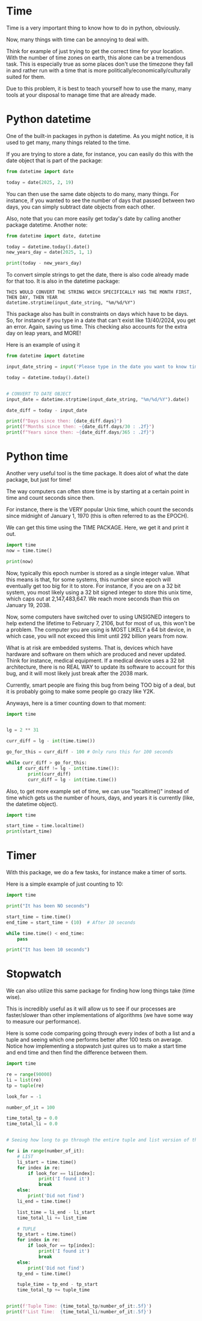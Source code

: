 # Time

Time is a very important thing to know how to do in python, obviously.

Now, many things with time can be annoying to deal with.

Think for example of just trying to get the correct time for your location.
With the number of time zones on earth, this alone can be a tremendous task.
This is especially true as some places don't use the timezone they fall in and 
rather run with a time that is more politically/economically/culturally suited 
for them.

Due to this problem, it is best to teach yourself how 
to use the many, many tools at your disposal to manage time that are already made.

# Python datetime

One of the built-in packages in python is datetime.
As you might notice, it is used to get many, many things related to the time.

If you are trying to store a date, for instance, you can easily do this with the date object
that is part of the package:

```python
from datetime import date

today = date(2025, 2, 19)
```

You can then use the same date objects to do many, many things. For
instance, if you wanted to see the number of days that passed between two days, you
can simply subtract date objects from each other.

Also, note that you can more easily get today's date by calling another package datetime.
Another note: 

```python
from datetime import date, datetime

today = datetime.today().date()
new_years_day = date(2025, 1, 1)

print(today - new_years_day)
```

To convert simple strings to get the date, there is also code already made for
that too. It is also in the datetime package:

```
THIS WOULD CONVERT THE STRING WHICH SPECIFICALLY HAS THE MONTH FIRST, THEN DAY, THEN YEAR 
datetime.strptime(input_date_string, "%m/%d/%Y")
```

This package also has built in constraints  on days which have to be days.
So, for instance if you type in a date that can't exist like 13/40/2024,
you get an error. Again, saving us time. This checking also accounts for the
extra day on leap years, and MORE!

Here is an example of using it 

```python
from datetime import datetime

input_date_string = input('Please type in the date you want to know time since MM/DD/YYYY: ')

today = datetime.today().date()


# CONVERT TO DATE OBJECT
input_date = datetime.strptime(input_date_string, "%m/%d/%Y").date()

date_diff = today - input_date

print(f"Days since then: {date_diff.days}")
print(f"Months since then: ~{date_diff.days/30 : .2f}")
print(f"Years since then: ~{date_diff.days/365 : .2f}")
```


# Python time

Another very useful tool is the time package. It does 
alot of what the date package, but just for time!

The way computers can often store time is by starting
at a certain point in time and count seconds since then.

For instance, there is the VERY popular Unix time, which 
count the seconds since midnight of January 1, 1970 (this is 
often referred to as the EPOCH).

We can get this time using the TIME PACKAGE.
Here, we get it and print it out.

```python
import time
now = time.time()

print(now)
```

Now, typically this epoch number is stored as a single integer value. What 
this means is that, for some systems, this number since epoch will eventually get
too big for it to store. For instance, if you are on a 32 bit system, you most likely using
a 32 bit signed integer to store this unix time, which caps out
at 2,147,483,647. We reach more seconds than this on January 19, 2038.

Now, some computers have switched over to using UNSIGNED integers to help extend the lifetime to February 7, 2106, but
for most of us, this won't be a problem. The computer you are using is MOST LIKELY a 64 bit device, in which case, you
will not exceed this limit until 292 billion years from now. 

What is at risk are embedded systems. That is, devices which have hardware and software on them which
are produced and never updated. Think for instance, medical equipment. If a medical device uses a 32 bit
architecture, there is no REAL WAY to update its software to account for this bug, and it will most likely just break
after the 2038 mark.

Currently, smart people are fixing this bug from being TOO big of a deal, but it
is probably going to make some people go crazy like Y2K.

Anyways, here is a timer counting down to that moment:

```python
import time


lg = 2 ** 31

curr_diff = lg - int(time.time())

go_for_this = curr_diff - 100 # Only runs this for 100 seconds

while curr_diff > go_for_this:
    if curr_diff != lg - int(time.time()):
        print(curr_diff)
        curr_diff = lg - int(time.time())
```

Also, to get more example set of time, we can use "localtime()" instead
of time which gets us the number of hours, days, and years it is currently (like, the datetime object).

```python
import time

start_time = time.localtime()
print(start_time)
```

# Timer

With this package, we do a few tasks, for instance make a timer of sorts.

Here is a simple example of just counting to 10:

```python
import time

print("It has been NO seconds")

start_time = time.time()
end_time = start_time + (10)  # After 10 seconds

while time.time() < end_time:
    pass

print("It has been 10 seconds")
```




# Stopwatch

We can also utilize this same package for finding how long things take (time wise).

This is incredibly useful as it will allow us to see if our processes are faster/slower than 
other implementations of algorithms (we have some way to measure our performance).


Here is some code comparing going through every index of both
a list and a tuple and seeing which one performs better 
after 100 tests on average. Notice how implementing 
a stopwatch just quires us to make a start time and end time 
and then find the difference between them.

```python
import time

re = range(90000)
li = list(re)
tp = tuple(re)

look_for = -1

number_of_it = 100

time_total_tp = 0.0
time_total_li = 0.0


# Seeing how long to go through the entire tuple and list version of these objects:

for i in range(number_of_it):
    # LIST
    li_start = time.time()
    for index in re:
        if look_for == li[index]:
            print('I found it')
            break
    else:
        print('Did not find')
    li_end = time.time()

    list_time = li_end - li_start
    time_total_li += list_time

    # TUPLE
    tp_start = time.time()
    for index in re:
        if look_for == tp[index]:
            print('I found it')
            break
    else:
        print('Did not find')
    tp_end = time.time()

    tuple_time = tp_end - tp_start
    time_total_tp += tuple_time


print(f'Tuple Time: {time_total_tp/number_of_it:.5f}')
print(f'List Time:  {time_total_li/number_of_it:.5f}')

```



